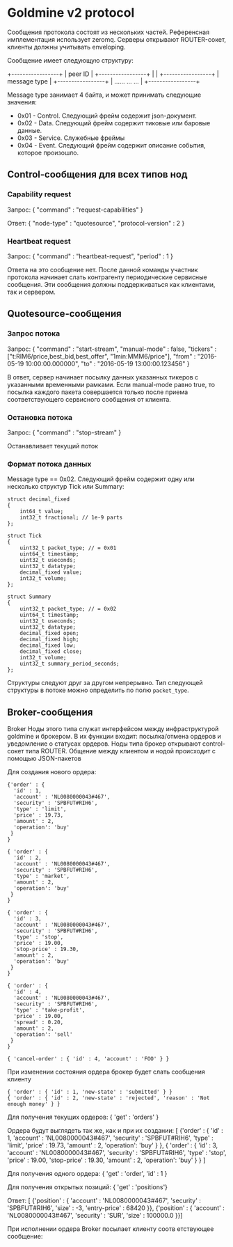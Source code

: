 
Goldmine v2 protocol
====================

Сообщения протокола состоят из нескольких частей. Референсная имплементация использует zeromq.
Серверы открывают ROUTER-сокет, клиенты должны учитывать enveloping.

Сообщение имеет следующую структуру:

+-----------------+
|  peer ID        |
+-----------------+
| <empty frame>   |
+-----------------+
| message type    |
+-----------------+
| ...... ... ...  |
+-----------------+

Message type занимает 4 байта, и может принимать следующие значения:

 * 0x01 - Control. Следующий фрейм содержит json-документ.
 * 0x02 - Data. Следующий фрейм содержит тиковые или баровые данные.
 * 0x03 - Service. Служебные фреймы
 * 0x04 - Event. Следующий фрейм содержит описание события, которое произошло.

Control-сообщения для всех типов нод
------------------------------------

### Capability request

Запрос:
    {
        "command" : "request-capabilities"
    }

Ответ:
    {
        "node-type" : "quotesource",
        "protocol-version" : 2
    }

### Heartbeat request
Запрос:
    {
        "command" : "heartbeat-request",
        "period" : 1
    }

Ответа на это сообщение нет. После данной команды участник протокола начинает слать контрагенту периодические
сервисные сообщения. Эти сообщения должны поддерживаться как клиентами, так и сервером.

Quotesource-сообщения
---------------------

### Запрос потока

Запрос:
    {
        "command" : "start-stream",
        "manual-mode" : false,
        "tickers" : ["t:RIM6/price,best_bid,best_offer", "1min:MMM6/price"],
        "from" : "2016-05-19 10:00:00.000000",
        "to" : "2016-05-19 13:00:00.123456"
    }

В ответ, сервер начинает посылку данных указанных тикеров с указанными временными рамками.
Если manual-mode равно true, то посылка каждого пакета совершается только после приема соответствующего
сервисного сообщения от клиента.

### Остановка потока

Запрос:
    {
        "command" : "stop-stream"
    }

Останавливает текущий поток

### Формат потока данных
Message type == 0x02.
Следующий фрейм содержит одну или несколько структур Tick или Summary:


	struct decimal_fixed
	{
		int64_t value;
		int32_t fractional; // 1e-9 parts
    };

	struct Tick
	{
		uint32_t packet_type; // = 0x01
		uint64_t timestamp;
		uint32_t useconds;
		uint32_t datatype;
		decimal_fixed value;
		int32_t volume;
	};

	struct Summary
	{
		uint32_t packet_type; // = 0x02
		uint64_t timestamp;
		uint32_t useconds;
		uint32_t datatype;
		decimal_fixed open;
		decimal_fixed high;
		decimal_fixed low;
		decimal_fixed close;
		int32_t volume;
		uint32_t summary_period_seconds;
	};

Структуры следуют друг за другом непрерывно. Тип следующей структуры в потоке можно определить по
полю `packet_type`.

Broker-сообщения
----------------

Broker
Ноды этого типа служат интерфейсом между инфраструктурой goldmine и брокером. В их функции входит: посылка/отмена ордеров и уведомление о статусах ордеров.
Ноды типа брокер открывают control-сокет типа ROUTER. Общение между клиентом и нодой происходит с помощью JSON-пакетов

Для создания нового ордера:

    {'order' : {
      'id' : 1,
      'account' : 'NL0080000043#467',
      'security' : 'SPBFUT#RIH6',
      'type' : 'limit',
      'price' : 19.73,
      'amount' : 2,
      'operation': 'buy'
     }
    }

    { 'order' : {
      'id' : 2,
      'account' : 'NL0080000043#467',
      'security' : 'SPBFUT#RIH6',
      'type' : 'market',
      'amount' : 2,
      'operation': 'buy'
     }
    }

    { 'order' : {
      'id' : 3,
      'account' : 'NL0080000043#467',
      'security' : 'SPBFUT#RIH6',
      'type' : 'stop',
      'price' : 19.00,
      'stop-price' : 19.30,
      'amount' : 2,
      'operation': 'buy'
     }
    }

    { 'order' : {
      'id' : 4,
      'account' : 'NL0080000043#467',
      'security' : 'SPBFUT#RIH6',
      'type' : 'take-profit',
      'price' : 19.00,
      'spread' : 0.20,
      'amount' : 2,
      'operation': 'sell'
     }
    }

    { 'cancel-order' : { 'id' : 4, 'account' : 'FOO' } }

При изменении состояния ордера брокер будет слать сообщения клиенту

    { 'order' : { 'id' : 1, 'new-state' : 'submitted' } }
    { 'order' : { 'id' : 2, 'new-state' : 'rejected', 'reason' : 'Not enough money' } }


Для получения текущих ордеров:
    { 'get' : 'orders' }

Ордера будут выглядеть так же, как и при их создании:
    [ {'order' : {
      'id' : 1,
      'account' : 'NL0080000043#467',
      'security' : 'SPBFUT#RIH6',
      'type' : 'limit',
      'price' : 19.73,
      'amount' : 2,
      'operation': 'buy'
     }
    },
    { 'order' : {
      'id' : 3,
      'account' : 'NL0080000043#467',
      'security' : 'SPBFUT#RIH6',
      'type' : 'stop',
      'price' : 19.00,
      'stop-price' : 19.30,
      'amount' : 2,
      'operation': 'buy'
     }
    } ]


Для получения одного ордера:
    { 'get' : 'order',
      'id' : 1
    }


Для получения открытых позиций:
    { 'get' : 'positions'}

Ответ:
    [ {'position' : { 'account' : 'NL0080000043#467',
                      'security' : 'SPBFUT#RIH6',
                      'size' : -3,
                      'entry-price' : 68420
    }},
      {'position' : { 'account' : 'NL0080000043#467',
                      'security' : 'SUR',
                      'size' : 100000.0
    }}]

При исполнении ордера Broker посылает клиенту соотв	етствующее сообщение:


